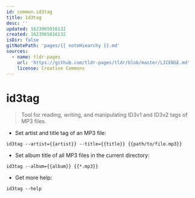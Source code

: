 ```yaml
---
id: common.id3tag
title: Id3tag
desc: ''
updated: 1623965016132
created: 1623965016132
isDir: false
gitNotePath: 'pages/{{ noteHiearchy }}.md'
sources:
  - name: tldr-pages
    url: 'https://github.com/tldr-pages/tldr/blob/master/LICENSE.md'
    license: Creative Commons
---
```

# id3tag

> Tool for reading, writing, and manipulating ID3v1 and ID3v2 tags of MP3 files.

- Set artist and title tag of an MP3 file:

`id3tag --artist={{artist}} --title={{title}} {{path/to/file.mp3}}`

- Set album title of all MP3 files in the current directory:

`id3tag --album={{album}} {{*.mp3}}`

- Get more help:

`id3tag --help`

